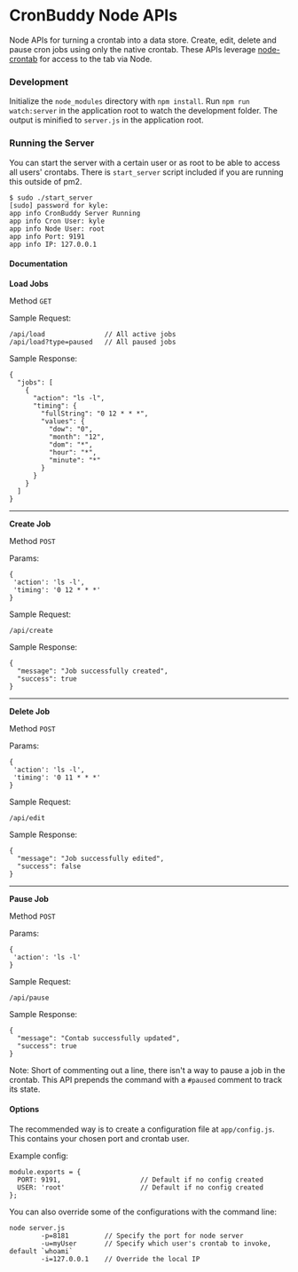 # CronBuddy Node APIs
Node APIs for turning a crontab into a data store. Create, edit, delete and pause cron jobs using only the native crontab. These APIs leverage [node-crontab](https://github.com/dachev/node-crontab) for access to the tab via Node.

### Development
Initialize the `node_modules` directory with `npm install`.
Run `npm run watch:server` in the application root to watch the development folder. The output is minified to `server.js` in the application root.

### Running the Server
You can start the server with a certain user or as root to be able to access all users' crontabs. There is `start_server` script included if you are running this outside of pm2.

```
$ sudo ./start_server 
[sudo] password for kyle: 
app info CronBuddy Server Running
app info Cron User: kyle
app info Node User: root
app info Port: 9191
app info IP: 127.0.0.1
```

#### Documentation

**Load Jobs**

Method `GET`

Sample Request:
```
/api/load               // All active jobs
/api/load?type=paused   // All paused jobs
```

Sample Response:
```
{
  "jobs": [
    {
      "action": "ls -l",
      "timing": {
        "fullString": "0 12 * * *",
        "values": {
          "dow": "0",
          "month": "12",
          "dom": "*",
          "hour": "*",
          "minute": "*"
        }
      }
    }
  ]
}
```

------
**Create Job**

Method `POST`

Params:
```
{
 'action': 'ls -l',
 'timing': '0 12 * * *'
}
```

Sample Request:
```
/api/create
```

Sample Response:
```
{
  "message": "Job successfully created",
  "success": true
}
```

------
**Delete Job**

Method `POST`

Params:
```
{
 'action': 'ls -l',
 'timing': '0 11 * * *'
}
```

Sample Request:
```
/api/edit
```

Sample Response:
```
{
  "message": "Job successfully edited",
  "success": false
}
```

------
**Pause Job**

Method `POST`

Params:
```
{
 'action': 'ls -l'
}
```

Sample Request:
```
/api/pause
```

Sample Response:
```
{
  "message": "Contab successfully updated",
  "success": true
}
```

Note: Short of commenting out a line, there isn't a way to pause a job in the crontab. This API prepends the command with a `#paused` comment to track its state.

#### Options
The recommended way is to create a configuration file at `app/config.js`. This contains your chosen port and crontab user.

Example config:
```
module.exports = {
  PORT: 9191,                    // Default if no config created
  USER: 'root'                   // Default if no config created
};
```

You can also override some of the configurations with the command line:
```
node server.js 
        -p=8181         // Specify the port for node server
        -u=myUser       // Specify which user's crontab to invoke, default `whoami`
        -i=127.0.0.1    // Override the local IP
```
